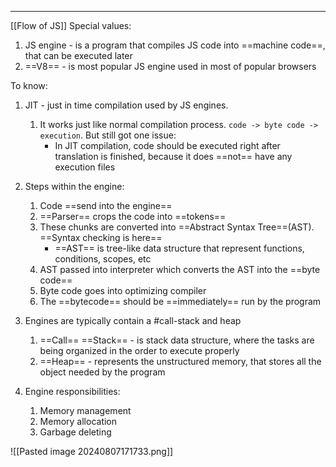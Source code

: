 ***
[[Flow of JS]]
Special values:
1. JS engine - is a program that compiles JS code into ==machine code==, that can be executed later 
2. ==V8== - is most popular JS engine used in most of popular browsers 

To know:
1. JIT - just in time compilation used by JS engines.
	1. It works just like normal compilation process. `code -> byte code -> execution`. But still got one issue: 
		- In JIT compilation, code should be executed right after translation is finished, because it does ==not== have any execution files 

2. Steps within the engine:
	1. Code ==send into the engine==
	2. ==Parser== crops the code into ==tokens==
	3. These chunks are converted into ==Abstract Syntax Tree==(AST). ==Syntax checking is here==
		- ==AST== is tree-like data structure that represent functions, conditions, scopes, etc
	4. AST passed into interpreter which converts the AST into the ==byte code== 
	5. Byte code goes into optimizing compiler 
	6. The ==bytecode== should be ==immediately== run by the program

3. Engines are typically contain a #call-stack and heap
	1. ==Call== ==Stack== - is stack data structure, where the tasks are being organized in the order to execute properly 
	2. ==Heap== - represents the unstructured memory, that stores all the object needed by the program 

4. Engine responsibilities:
	1. Memory management 
	2. Memory allocation 
	3. Garbage deleting 

![[Pasted image 20240807171733.png]]